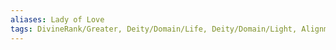 ```yaml
---
aliases: Lady of Love
tags: DivineRank/Greater, Deity/Domain/Life, Deity/Domain/Light, Alignment/CG, Faction/TwelvePowers
---
```

